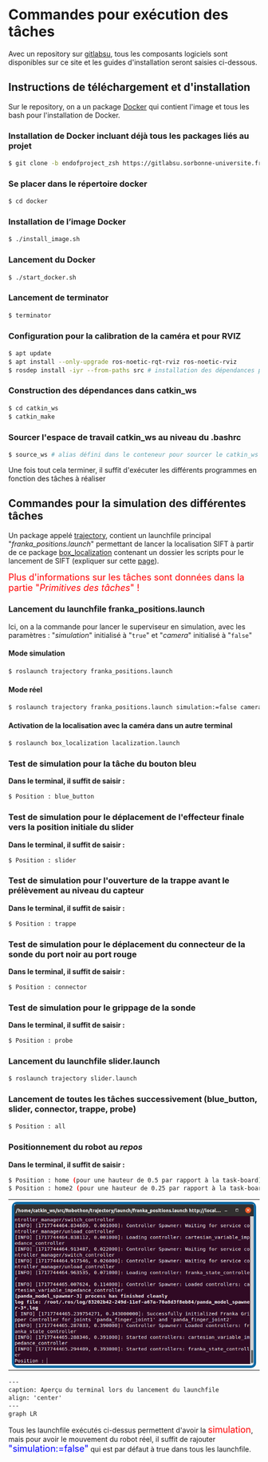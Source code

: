 # Commandes pour exécution des tâches

<style>
    .image{
        border: 5px solid #116aa4;
        border-radius: 10px;
        /* padding: 2px; */
    }
    .redlight {
        font-size: 18px; /* Vous pouvez ajuster cette valeur selon vos besoins */
        color: red;
    }
    .bluelight {
        font-size: 18px; /* Vous pouvez ajuster cette valeur selon vos besoins */
        color: blue;
    }
</style>




<p>Avec un repository sur <a class="reference external" href="https://gitlabsu.sorbonne-universite.fr/robothon-sorbonne">gitlabsu</a>, tous les composants logiciels sont disponibles sur ce site et les guides d'installation seront saisies ci-dessous.</p>

## Instructions de téléchargement et d'installation
<p>Sur le repository, on a un package <a class="reference external" href="https://gitlabsu.sorbonne-universite.fr/robothon-sorbonne/docker">Docker</a> qui contient l'image et tous les bash pour l'installation de Docker.</p>

### Installation de Docker incluant déjà tous les packages liés au projet

```bash
$ git clone -b endofproject_zsh https://gitlabsu.sorbonne-universite.fr/robothon-sorbonne/docker.git --recursive

```

### Se placer dans le répertoire docker

```bash
$ cd docker

```

### Installation de l’image Docker

```bash
$ ./install_image.sh

```


### Lancement du Docker

```bash
$ ./start_docker.sh

```

### Lancement de terminator

```bash
$ terminator

```
### Configuration pour la calibration de la caméra et pour RVIZ

```bash
$ apt update
$ apt install --only-upgrade ros-noetic-rqt-rviz ros-noetic-rviz
$ rosdep install -iyr --from-paths src # installation des dépendances pour la calibration avec easy-hand-eye notamment

```

### Construction des dépendances dans catkin_ws

```bash
$ cd catkin_ws
$ catkin_make

```

### Sourcer l'espace de travail catkin_ws au niveau du .bashrc

```bash
$ source_ws # alias défini dans le conteneur pour sourcer le catkin_ws

```

<p>Une fois tout cela terminer, il suffit d'exécuter les différents programmes en fonction des tâches à réaliser</p>

## Commandes pour la simulation des différentes tâches

<p>Un package appelé <a class="reference external" href="https://gitlabsu.sorbonne-universite.fr/robothon-sorbonne/trajectory">trajectory</a>, contient un launchfile principal "<i>franka_positions.launch</i>" permettant de lancer la localisation SIFT à partir de ce package <a class="reference external" href="https://gitlabsu.sorbonne-universite.fr/robothon-sorbonne/box_localization">box_localization</a> contenant un dossier les scripts pour le lancement de SIFT (expliquer sur cette <a class="reference internal" href="SIFT.html">page</a>).</p>

<span class="redlight">Plus d'informations sur les tâches sont données dans la partie "*Primitives des tâches*" !</span>

### Lancement du launchfile franka_positions.launch
Ici, on a la commande pour lancer le superviseur en simulation, avec les paramètres : "*simulation*" initialisé à "`true`" et "*camera*" initialisé à "`false`"

#### Mode simulation
```bash
$ roslaunch trajectory franka_positions.launch
```

#### Mode réel
```bash
$ roslaunch trajectory franka_positions.launch simulation:=false camera:=true
```

#### Activation de la localisation avec la caméra dans un autre terminal
```bash
$ roslaunch box_localization lacalization.launch
```

### Test de simulation pour la tâche du bouton bleu
<p><strong>Dans le terminal, il suffit de saisir :</strong>

```bash
$ Position : blue_button
```

### Test de simulation pour le déplacement de l'effecteur finale vers la position initiale du slider
<p><strong>Dans le terminal, il suffit de saisir :</strong>

```bash
$ Position : slider
```

### Test de simulation pour l'ouverture de la trappe avant le prélèvement au niveau du capteur
<p><strong>Dans le terminal, il suffit de saisir :</strong>

```bash
$ Position : trappe
```

### Test de simulation pour le déplacement du connecteur de la sonde du port noir au port rouge
<p><strong>Dans le terminal, il suffit de saisir :</strong>

```bash
$ Position : connector
```

### Test de simulation pour le grippage de la sonde
<p><strong>Dans le terminal, il suffit de saisir :</strong>

```bash
$ Position : probe
```

### Lancement du launchfile slider.launch

```bash
$ roslaunch trajectory slider.launch
```

### Lancement de toutes les tâches successivement (blue_button, slider, connector, trappe, probe)

```bash
$ Position : all
```

### Positionnement du robot au *repos*
<p><strong>Dans le terminal, il suffit de saisir :</strong>

```bash
$ Position : home (pour une hauteur de 0.5 par rapport à la task-board)
$ Position : home2 (pour une hauteur de 0.25 par rapport à la task-board)
```

<table align="center">
    <tr>
        <th>
            <div class="image"><img src="./img/new/Apercu_terminal.png"/></div>
        </th>
    </tr>
</table>

```{mermaid}
---
caption: Aperçu du terminal lors du lancement du launchfile
align: 'center'
---
graph LR

```

<p>Tous les launchfile exécutés ci-dessus permettent d'avoir la <span class="redlight">simulation</span>, mais pour avoir le mouvement du robot réel, il suffit de rajouter <span class="bluelight">"simulation:=false"</span> qui est par défaut à true dans tous les launchfile.</p>